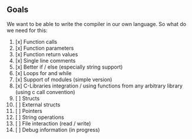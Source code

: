 ## Goals

We want to be able to write the compiler in our own language. So what do we need for this:

1. [x] Function calls
1. [x] Function parameters
1. [x] Function return values
1. [x] Single line comments
1. [x] Better if / else (especially string support)
2. [x] Loops for and while
4. [x] Support of modules (simple version)
5. [x] C-Libraries integration / using functions from any arbitrary library (using c call convention)
3. [ ] Structs
3. [ ] External structs
3. [ ] Pointers
4. [ ] String operations
3. [ ] File interaction (read / write)
5. [ ] Debug information (in progress)